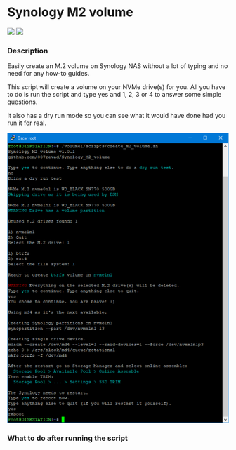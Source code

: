 # Synology M2 volume

<a href="https://github.com/007revad/Synology_M2_volume/releases"><img src="https://img.shields.io/github/release/007revad/Synology_M2_volume.svg"></a>
<a href="https://hits.seeyoufarm.com"><img src="https://hits.seeyoufarm.com/api/count/incr/badge.svg?url=https%3A%2F%2Fgithub.com%2F007revad%2FSynology_M2_volume&count_bg=%2379C83D&title_bg=%23555555&icon=&icon_color=%23E7E7E7&title=hits&edge_flat=false"/></a>

### Description

Easily create an M.2 volume on Synology NAS without a lot of typing and no need for any how-to guides.

This script will create a volume on your NVMe drive(s) for you. All you have to do is run the script and type yes and 1, 2, 3 or 4 to answer some simple questions.

It also has a dry run mode so you can see what it would have done had you run it for real.

<p align="leftr"><img src="/images/create_m2_volume_dryrun.png"></p>

### What to do after running the script



